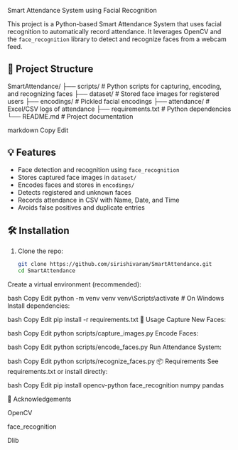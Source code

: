 Smart Attendance System using Facial Recognition

This project is a Python-based Smart Attendance System that uses facial recognition to automatically record attendance. It leverages OpenCV and the `face_recognition` library to detect and recognize faces from a webcam feed.

## 📁 Project Structure

SmartAttendance/
├── scripts/ # Python scripts for capturing, encoding, and recognizing faces
├── dataset/ # Stored face images for registered users
├── encodings/ # Pickled facial encodings
├── attendance/ # Excel/CSV logs of attendance
├── requirements.txt # Python dependencies
└── README.md # Project documentation

markdown
Copy
Edit

## 💡 Features

- Face detection and recognition using `face_recognition`
- Stores captured face images in `dataset/`
- Encodes faces and stores in `encodings/`
- Detects registered and unknown faces
- Records attendance in CSV with Name, Date, and Time
- Avoids false positives and duplicate entries

## 🛠️ Installation

1. Clone the repo:
   ```bash
   git clone https://github.com/sirishivaram/SmartAttendance.git
   cd SmartAttendance
Create a virtual environment (recommended):

bash
Copy
Edit
python -m venv venv
venv\Scripts\activate  # On Windows
Install dependencies:

bash
Copy
Edit
pip install -r requirements.txt
🚀 Usage
Capture New Faces:

bash
Copy
Edit
python scripts/capture_images.py
Encode Faces:

bash
Copy
Edit
python scripts/encode_faces.py
Run Attendance System:

bash
Copy
Edit
python scripts/recognize_faces.py
📦 Requirements
See requirements.txt or install directly:

bash
Copy
Edit
pip install opencv-python face_recognition numpy pandas

🙌 Acknowledgements

OpenCV

face_recognition

Dlib